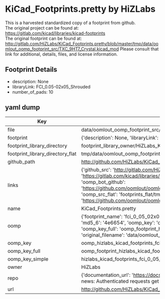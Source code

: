 # KiCad_Footprints.pretty by HiZLabs  
This is a harvested standardized copy of a footprint from github.  
The original project can be found at:  
https://gitlab.com/kicad/libraries/kicad-footprints  
The original footprint can be found at:
http://gitlab.com/HiZLabs/KiCad_Footprints.pretty/blob/master/tmp/data/oomlout_oomp_footprint_src/TXC_9HT7_Crystal.kicad_mod
Please consult that link for additional, details, files, and license information.  
## Footprint Details
* description: None  
* libraryLink: FCI_0.05-02x05_Shrouded  
* number_of_pads: 10  
## yaml dump  
| Key | Value |  
| --- | --- |  
| file | data/oomlout_oomp_footprint_src/KiCad_Footprints.pretty/FCI_0.05-02x05_Shrouded.kicad_mod |  
| footprint | {'description': None, 'libraryLink': 'FCI_0.05-02x05_Shrouded', 'number_of_pads': 10} |  
| footprint_library_directory | footprint_library_owner/HiZLabs_KiCad_Footprints.pretty |  
| footprint_library_directory_flat | tmp/data/oomlout_oomp_footprint_src/footprints_flat/hizlabs_kicad_footprints_fci_0_05_02x05_shrouded/working |  
| github_path | http://github.com/HiZLabs/KiCad_Footprints.pretty/blob/master/tmp/data/oomlout_oomp_footprint_src/FCI_0.05-02x05_Shrouded.kicad_mod |  
| links | {'github_src': 'http://gitlab.com/HiZLabs/KiCad_Footprints.pretty/blob/master/tmp/data/oomlout_oomp_footprint_src/TXC_9HT7_Crystal.kicad_mod', 'github_src_repo': 'https://gitlab.com/kicad/libraries/kicad-footprints', 'oomp_bot': 'tmp/data/oomlout_oomp_footprint_src/footprints/hizlabs_kicad_footprints_fci_0_05_02x05_shrouded/working', 'oomp_bot_github': 'https://github.com/oomlout/oomlout_oomp_footprint_bot/tree/main/tmp/data/oomlout_oomp_footprint_src/footprints/hizlabs_kicad_footprints_fci_0_05_02x05_shrouded/working', 'oomp_src_flat': 'footprints_flat/tmp/data/oomlout_oomp_footprint_src/footprints_flat/hizlabs_kicad_footprints_fci_0_05_02x05_shrouded/working', 'oomp_src_flat_github': 'https://github.com/oomlout/oomlout_oomp_footprint_src/tree/main/tmp/data/oomlout_oomp_footprint_src/footprints_flat/hizlabs_kicad_footprints_fci_0_05_02x05_shrouded/working'} |  
| name | KiCad_Footprints.pretty |  
| oomp | {'footprint_name': 'fci_0_05_02x05_shrouded', 'library_name': 'kicad_footprints', 'md5': '4e6654c58e67b9180bc19b49628bb916', 'md5_10': '4e6654c58e', 'md5_5': '4e665', 'md5_6': '4e6654', 'oomp_key': 'oomp_hizlabs_kicad_footprints_fci_0_05_02x05_shrouded', 'oomp_key_extra': 'oomp_footprint_hizlabs_kicad_footprints_fci_0_05_02x05_shrouded', 'oomp_key_full': 'oomp_footprint_hizlabs_kicad_footprints_fci_0_05_02x05_shrouded_4e6654', 'oomp_key_simple': 'hizlabs_kicad_footprints_fci_0_05_02x05_shrouded', 'original_filename': 'data/oomlout_oomp_footprint_src/KiCad_Footprints.pretty/FCI_0.05-02x05_Shrouded.kicad_mod', 'owner_name': 'hizlabs'} |  
| oomp_key | oomp_hizlabs_kicad_footprints_fci_0_05_02x05_shrouded |  
| oomp_key_full | oomp_footprint_hizlabs_kicad_footprints_fci_0_05_02x05_shrouded |  
| oomp_key_simple | hizlabs_kicad_footprints_fci_0_05_02x05_shrouded |  
| owner | HiZLabs |  
| repo | {'documentation_url': 'https://docs.github.com/rest/overview/resources-in-the-rest-api#rate-limiting', 'message': "API rate limit exceeded for 84.66.142.224. (But here's the good news: Authenticated requests get a higher rate limit. Check out the documentation for more details.)"} |  
| url | http://github.com/HiZLabs/KiCad_Footprints.pretty |  

